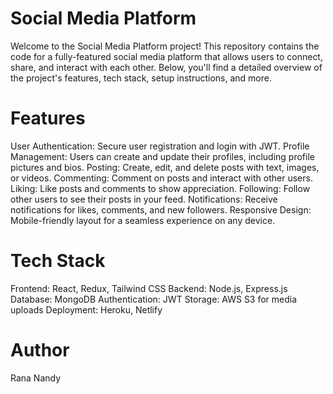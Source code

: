# Social Media Platform
Welcome to the Social Media Platform project! This repository contains the code for a fully-featured social media platform that allows users to connect, share, and interact with each other. Below, you'll find a detailed overview of the project's features, tech stack, setup instructions, and more.

# Features
User Authentication: Secure user registration and login with JWT.
Profile Management: Users can create and update their profiles, including profile pictures and bios.
Posting: Create, edit, and delete posts with text, images, or videos.
Commenting: Comment on posts and interact with other users.
Liking: Like posts and comments to show appreciation.
Following: Follow other users to see their posts in your feed.
Notifications: Receive notifications for likes, comments, and new followers.
Responsive Design: Mobile-friendly layout for a seamless experience on any device.
# Tech Stack
Frontend: React, Redux, Tailwind CSS
Backend: Node.js, Express.js
Database: MongoDB
Authentication: JWT
Storage: AWS S3 for media uploads
Deployment: Heroku, Netlify

# Author
Rana Nandy
